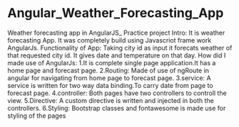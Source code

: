 # Angular_Weather_Forecasting_App
Weather forecasting app in AngularJS_ Practice project 
Intro:
       It is weather forecasting App. It was completely build using Javascriot frame work AngularJs.
Functionality of App:
       Taking city id as input it forecats weather of that requested city id. It gives date and temperature on that day.
How did I made use of AngularJs:
       1.It is complete single page application.It has a home page and forecast page.
       2.Routing: Made of use of ngRoute in angular for navigating from home page to forecast page.
       3.service: A service is written for two way data binding.To carry date from page to forecast page.
       4.controller: Both pages have two controllers to controll the view.
       5.Directive: A custom directive is written and injected in both the controllers.
       6.Styling: Bootstrap classes and fontawesome is made use for styling of the pages
       
         
            

